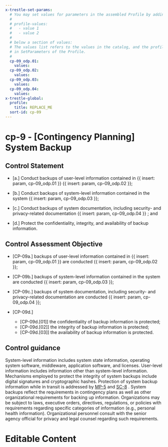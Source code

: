 ```yaml
---
x-trestle-set-params:
  # You may set values for parameters in the assembled Profile by adding
  #
  # profile-values:
  #   - value 1
  #   - value 2
  #
  # below a section of values:
  # The values list refers to the values in the catalog, and the profile-values represent values
  # in SetParameters of the Profile.
  #
  cp-09_odp.01:
    values:
  cp-09_odp.02:
    values:
  cp-09_odp.03:
    values:
  cp-09_odp.04:
    values:
x-trestle-global:
  profile:
    title: REPLACE_ME
  sort-id: cp-09
---
```


# cp-9 - \[Contingency Planning\] System Backup

## Control Statement

- \[a.\] Conduct backups of user-level information contained in {{ insert: param, cp-09_odp.01 }} {{ insert: param, cp-09_odp.02 }};

- \[b.\] Conduct backups of system-level information contained in the system {{ insert: param, cp-09_odp.03 }};

- \[c.\] Conduct backups of system documentation, including security- and privacy-related documentation {{ insert: param, cp-09_odp.04 }} ; and

- \[d.\] Protect the confidentiality, integrity, and availability of backup information.

## Control Assessment Objective

- \[CP-09a.\] backups of user-level information contained in {{ insert: param, cp-09_odp.01 }} are conducted {{ insert: param, cp-09_odp.02 }};

- \[CP-09b.\] backups of system-level information contained in the system are conducted {{ insert: param, cp-09_odp.03 }};

- \[CP-09c.\] backups of system documentation, including security- and privacy-related documentation are conducted {{ insert: param, cp-09_odp.04 }};

- \[CP-09d.\]

  - \[CP-09d.[01]\] the confidentiality of backup information is protected;
  - \[CP-09d.[02]\] the integrity of backup information is protected;
  - \[CP-09d.[03]\] the availability of backup information is protected.

## Control guidance

System-level information includes system state information, operating system software, middleware, application software, and licenses. User-level information includes information other than system-level information. Mechanisms employed to protect the integrity of system backups include digital signatures and cryptographic hashes. Protection of system backup information while in transit is addressed by [MP-5](#mp-5) and [SC-8](#sc-8) . System backups reflect the requirements in contingency plans as well as other organizational requirements for backing up information. Organizations may be subject to laws, executive orders, directives, regulations, or policies with requirements regarding specific categories of information (e.g., personal health information). Organizational personnel consult with the senior agency official for privacy and legal counsel regarding such requirements.

# Editable Content

<!-- Make additions and edits below -->
<!-- The above represents the contents of the control as received by the profile, prior to additions. -->
<!-- If the profile makes additions to the control, they will appear below. -->
<!-- The above markdown may not be edited but you may edit the content below, and/or introduce new additions to be made by the profile. -->
<!-- If there is a yaml header at the top, parameter values may be edited. Use --set-parameters to incorporate the changes during assembly. -->
<!-- The content here will then replace what is in the profile for this control, after running profile-assemble. -->
<!-- The current profile has no added parts for this control, but you may add new ones here. -->
<!-- Each addition must have a heading either of the form ## Control my_addition_name -->
<!-- or ## Part a. (where the a. refers to one of the control statement labels.) -->
<!-- "## Control" parts are new parts added after the statement part. -->
<!-- "## Part" parts are new parts added into the top-level statement part with that label. -->
<!-- Subparts may be added with nested hash levels of the form ### My Subpart Name -->
<!-- underneath the parent ## Control or ## Part being added -->
<!-- See https://ibm.github.io/compliance-trestle/tutorials/ssp_profile_catalog_authoring/ssp_profile_catalog_authoring for guidance. -->

